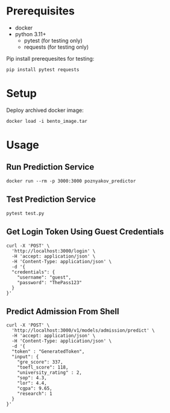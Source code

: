 # Prerequisites
- docker
- python 3.11+
    - pytest (for testing only)
    - requests (for testing only)

Pip install prerequesites for testing:
```shell
pip install pytest requests
```
# Setup
Deploy archived docker image:
```shell
docker load -i bento_image.tar
```
# Usage
## Run Prediction Service
```shell
docker run --rm -p 3000:3000 poznyakov_predictor
```
## Test Prediction Service
```shell
pytest test.py
```
## Get Login Token Using Guest Credentials
```shell
curl -X 'POST' \
  'http://localhost:3000/login' \
  -H 'accept: application/json' \
  -H 'Content-Type: application/json' \
  -d '{
  "credentials": {
    "username": "guest",
    "password": "ThePass123"
  }
}'
```
## Predict Admission From Shell
```shell
curl -X 'POST' \
  'http://localhost:3000/v1/models/admission/predict' \
  -H 'accept: application/json' \
  -H 'Content-Type: application/json' \
  -d '{
  "token" : "GeneratedToken",
  "input": {
    "gre_score": 337,
    "toefl_score": 118,
    "university_rating" : 2,
    "sop": 4.3,
    "lor": 4.4,
    "cgpa": 9.65,
    "research": 1
  }
}'
```

